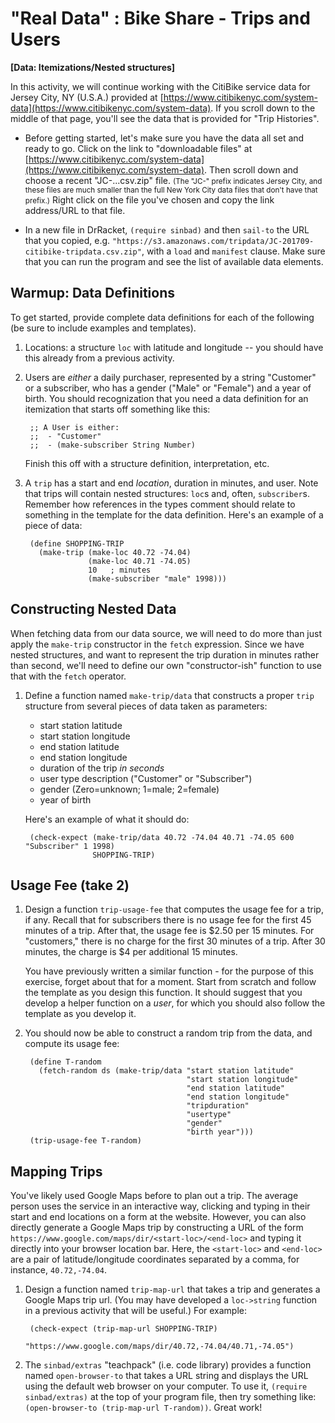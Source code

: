 # "Real Data" : Bike Share - Trips and Users
**[Data: Itemizations/Nested structures]**

In this activity, we will continue working with the CitiBike service data for Jersey City, NY (U.S.A.) provided at [https://www.citibikenyc.com/system-data](https://www.citibikenyc.com/system-data). If you scroll down to the middle of that page, you'll see the data that is provided for "Trip Histories".

* Before getting started, let's make sure you have the data all set and ready to go. Click on the link to "downloadable files" at [https://www.citibikenyc.com/system-data](https://www.citibikenyc.com/system-data). Then scroll down and choose a recent "JC-...csv.zip" file. <small>(The "JC-" prefix indicates Jersey City, and these files are much smaller than the full New York City data files that don't have that prefix.)</small> Right click on the file you've chosen and copy the link address/URL to that file. 

* In a new file in DrRacket, `(require sinbad)` and then `sail-to` the URL that you copied, e.g. `"https://s3.amazonaws.com/tripdata/JC-201709-citibike-tripdata.csv.zip"`, with a `load` and `manifest` clause. Make sure that you can run the program and see the list of available data elements.

## Warmup: Data Definitions

To get started, provide complete data definitions for each of the following (be sure to include examples and templates).

1. Locations: a structure `loc` with latitude and longitude -- you should have this already from a previous activity.
2. Users are *either* a daily purchaser, represented by a string "Customer" or a subscriber, who has a gender ("Male" or "Female") and a year of birth. You should recognization that you need a data definition for an itemization that starts off something like this:

        ;; A User is either:
        ;;  - "Customer"  
        ;;  - (make-subscriber String Number)

   Finish this off with a structure definition, interpretation, etc.
   
3. A `trip` has a start and end *location*, duration in minutes, and user. Note that trips will contain nested structures: `loc`s and, often, `subscriber`s. Remember how references in the types comment should relate to something in the template for the data definition. Here's an example of a piece of data:

        (define SHOPPING-TRIP
          (make-trip (make-loc 40.72 -74.04)
                     (make-loc 40.71 -74.05)
                     10   ; minutes
                     (make-subscriber "male" 1998)))
                     
                     
## Constructing Nested Data

When fetching data from our data source, we will need to do more than just apply the `make-trip` constructor in the `fetch` expression. Since we have nested structures, and want to represent the trip duration in minutes rather than second, we'll need to define our own "constructor-ish" function to  use that with the `fetch` operator. 

1. Define a function named `make-trip/data` that constructs a proper `trip` structure from several pieces of data taken as parameters:

   - start station latitude
   - start station longitude
   - end station latitude
   - end station longitude
   - duration of the trip *in seconds*
   - user type description ("Customer" or "Subscriber")
   - gender (Zero=unknown; 1=male; 2=female)
   - year of birth

   Here's an example of what it should do:

        (check-expect (make-trip/data 40.72 -74.04 40.71 -74.05 600 "Subscriber" 1 1998)
                      SHOPPING-TRIP)


## Usage Fee (take 2)

1. Design a function `trip-usage-fee` that computes the usage fee for a trip, if any. Recall that for subscribers there is no usage fee for the first 45 minutes of a trip. After that, the usage fee is $2.50 per 15 minutes. For "customers," there is no charge for the first 30 minutes of a trip. After 30 minutes, the charge is $4 per additional 15 minutes.

   You have previously written a similar function - for the purpose of this exercise, forget about that for a moment. Start from scratch and follow the template as you design this function. It should suggest that you develop a helper function on a *user*, for which you should also follow the template as you develop it.

2. You should now be able to construct a random trip from the data, and compute its usage fee:

        (define T-random
          (fetch-random ds (make-trip/data "start station latitude"
                                           "start station longitude"
                                           "end station latitude"
                                           "end station longitude"
                                           "tripduration"
                                           "usertype"
                                           "gender"
                                           "birth year")))
        (trip-usage-fee T-random)


## Mapping Trips

You've likely used Google Maps before to plan out a trip. The average person uses the service in an interactive way, clicking and typing in their start and end locations on a form at the website. However, you can also directly generate a Google Maps trip by constructing a URL of the form `https://www.google.com/maps/dir/<start-loc>/<end-loc>` and typing it directly into your browser location bar. Here, the `<start-loc>` and `<end-loc>` are a pair of latitude/longitude coordinates separated by a comma, for instance, `40.72,-74.04`.

1. Design a function named `trip-map-url` that takes a trip and generates a Google Maps trip url. (You may have developed a `loc->string` function in a previous activity that will be useful.) For example:

        (check-expect (trip-map-url SHOPPING-TRIP)
                       "https://www.google.com/maps/dir/40.72,-74.04/40.71,-74.05")

2. The `sinbad/extras` "teachpack" (i.e. code library) provides a function named `open-browser-to` that takes a URL string and displays the URL using the default web browser on your computer. To use it, `(require sinbad/extras)` at the top of your program file, then try something like: `(open-browser-to (trip-map-url T-random))`. Great work!

